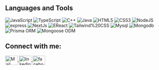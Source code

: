 
## Languages and Tools
![JavaScript](https://img.shields.io/badge/-JavaScript-000000?style=flat&logo=javascript)
![TypeScript](https://img.shields.io/badge/-TypeScript-000000?style=flat&logo=typescript)
![C++](https://img.shields.io/badge/-C++-000000?style=flat&logo=c%2B%2B)
![Java](https://img.shields.io/badge/-Java-000000?style=flat&logo=java)
![HTML5](https://img.shields.io/badge/-HTML5-000000?style=flat&logo=html5)
![CSS3](https://img.shields.io/badge/-CSS-000000?style=flat&logo=css3)
![NodeJS](https://img.shields.io/badge/-Node.js-000000?style=flat&logo=node.js)
![express](https://img.shields.io/badge/-Express.js-000000?style=flat&logo=express)
![NextJs](https://img.shields.io/badge/-Next.js-000000?style=flat&logo=nextdotjs)
![EReact](https://img.shields.io/badge/-React.js-000000?style=flat&logo=react)
![Tailwind%20CSS](https://img.shields.io/badge/-Tailwind%20CSS-000000?style=flat&logo=tailwindcss)
![Mysql](https://img.shields.io/badge/-MySQL-000000?style=flat&logo=mysql)
![Mongodb](https://img.shields.io/badge/-MongoDB-000000?style=flat&logo=mongodb)
![Prisma ORM](https://img.shields.io/badge/-Prisma%20ORM-000000?style=flat&logo=prisma)
![Mongoose ODM](https://img.shields.io/badge/-Mongoose%20ODM-000000?style=flat&logo=mongoose)
<br /> 

 ## Connect with me:
<p align="left">
<a href = "mailto: rakibulbanna@gmail.com"><img align="center" src="https://www.cdnlogo.com/logos/g/24/gmail-icon.svg" alt="Mail" height="30" width="40" />
<a href="https://www.linkedin.com/in/rakib-ul-banna/" target="blank"><img align="center" src="https://www.cdnlogo.com/logos/l/66/linkedin-icon.svg" alt="linkedin" height="30" width="40" />
<a href="https://www.facebook.com/rakibulbanna.99/" target="blank"><img align="center" src="https://www.cdnlogo.com/logos/f/74/facebook-3.svg" alt="facebook" height="30" width="40" />
</p>

